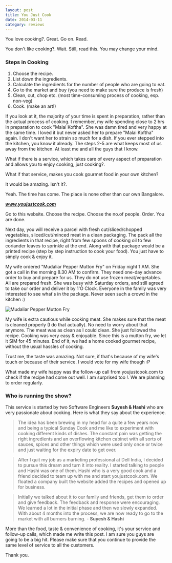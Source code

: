 ```yaml
---
layout: post
title: You Just Cook
date: 2014-03-11
category: reviews
---
```


You love cooking?. Great. Go on. Read. 

You don't like cooking?. Wait. Still, read this. You may change your mind.

### Steps in Cooking

1. Choose the recipe.
2. List down the ingredients. 
3. Calculate the ingredients for the number of people who are going to eat.
4. Go to the market and buy (you need to make sure the produce is fresh)
5. Clean, cut, chop etc. (most time-consuming process of cooking, esp. non-veg)
6. Cook. (make an art!)

If you look at it, the majority of your time is spent in preparation, rather than the actual process of cooking. I remember, my wife spending close to 2 hrs in preparation to cook "Malai Koftha". She was damn tired and very happy at the same time. I loved it but never asked her to prepare "Malai Koftha" again. I don't want her to strain so much for a dish. If you ever stepped into the kitchen, you know it already. The steps 2-5 are what keeps most of us away from the kitchen. At least me and all the guys that I know.  

What if there is a service, which takes care of every aspect of preparation and allows you to enjoy cooking, just cooking?.  

What if that service, makes you cook gourmet food in your own kitchen?  

It would be amazing. Isn't it?.  

Yeah. The time has come. The place is none other than our own Bangalore.  

**_www.youjustcook.com_**

Go to this website. Choose the recipe. Choose the no.of people. Order. You are done.

Next day, you will receive a parcel with fresh cut/sliced/chopped vegetables, sliced/cut/minced meat in a clean packaging. The pack all the ingredients in that recipe, right from few spoons of cooking oil to few coriander leaves to sprinkle at the end. Along with that package would be a printed recipe (step by step instruction to cook your food). You just have to simply cook & enjoy it.  

My wife ordered "Mudaliar Pepper Mutton Fry" on Friday night 1 AM. She got a call in the morning 8.30 AM to confirm. They need one-day advance order to buy and prepare for us. They do not use frozen meat/vegetables. All are prepared fresh. She was busy with Saturday orders, and still agreed to take our order and deliver it by 1'O Clock. Everyone in the family was very interested to see what's in the package. Never seen such a crowd in the kitchen :)

![Mudaliar Pepper Mutton Fry]({{site.img-path}}/mudaliar-pepper-mutton-fry-ingredients.jpg)  

My wife is extra cautious while cooking meat. She makes sure that the meat is cleaned properly (I do that actually). No need to worry about that anymore. The meat was as clean as I could clean. She just followed the recipe. Cooking was very easy & enjoyable. Since this is a mutton fry, we let it SIM for 45 minutes. End of it, we had a home cooked gourmet recipe, without the usual hassles of cooking. 

Trust me, the taste was amazing. Not sure, if that's because of my wife's touch or because of their service. I would vote for my wife though :P

What made my wife happy was the follow-up call from youjustcook.com to check if the recipe had come out well. I am surprised too !. We are planning to order regularly.

### Who is running the show?

This service is started by two Software Engineers **Suyesh & Hashi** who are very passionate about cooking. Here is what they say about the experience.  

> The idea has been brewing in my head for a quite a few years now and being a typical Sunday Cook and me like to experiment with cooking different kinds of dishes. The constant pain was getting the right ingredients and an overflowing kitchen cabinet with all sorts of sauces, spices and other things which were used only once or twice and just waiting for the expiry date to get over.  

> After I quit my job as a marketing professional at Dell India, I decided to pursue this dream and turn it into reality. I started talking to people and Hashi was one of them. Hashi who is a very good cook and a friend decided to team up with me and start youjustcook.com. We floated a company built the website added the recipes and opened up for business.  

> Initially we talked about it to our family and friends, get them to order and give feedback. The feedback and response were encouraging. We learned a lot in the initial phase and then we slowly expanded. With about 4 months into the process, we are now ready to go to the market with all burners burning. - **Suyesh & Hashi**  

More than the food, taste & convenience of cooking, it's your service and follow-up calls, which made me write this post. I am sure you guys are going to be a big hit. Please make sure that you continue to provide the same level of service to all the customers.  

Thank you.   

